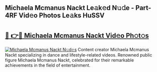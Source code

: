 ## Michaela Mcmanus Nackt Le𝚊k𝚎d N𝚞𝚍e - Part-4RF Vid𝚎o Photos Le𝚊ks HuSSV

# <h2><a href="http://fb2mqg.evod.top/?m=Michaela+Mcmanus+Nackt">🔗 👉🔴 Michaela Mcmanus Nackt Vid𝚎o Ph𝚘t𝚘s</a></h2>

[![Michaela Mcmanus Nackt N𝚞d𝚎s](https://i.imgur.com/8V9OHl7.gif)](http://fb2mqg.evod.top/?m=Michaela+Mcmanus+Nackt)
Content creator Michaela Mcmanus Nackt specializing in dance and lifestyle-related videos. Renowned public figure Michaela Mcmanus Nackt, celebrated for their remarkable achievements in the field of entertainment. 

